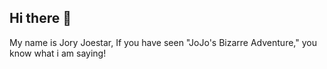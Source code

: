 ## Hi there 👋

My name is Jory Joestar, If you have seen "JoJo's Bizarre Adventure," you know what i am saying!
